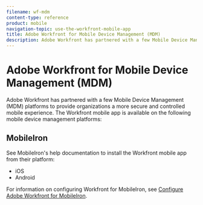 ```yaml
---
filename: wf-mdm
content-type: reference
product: mobile
navigation-topic: use-the-workfront-mobile-app
title: Adobe Workfront for Mobile Device Management (MDM)
description: Adobe Workfront has partnered with a few Mobile Device Management (MDM) platforms to provide organizations a more secure and controlled mobile experience. The Workfront mobile app is available on the following mobile device management platforms:
---
```


# Adobe Workfront for Mobile Device Management (MDM)

Adobe Workfront has partnered with a few Mobile Device Management (MDM) platforms to provide organizations a more secure and controlled mobile experience. The Workfront mobile app is available on the following mobile device management platforms:

## MobileIron

See MobileIron's help documentation to install the Workfront mobile app from their platform:

* iOS
* Android

For information on configuring Workfront for MobileIron, see [Configure Adobe Workfront for MobileIron](../../../workfront-basics/mobile-apps/using-the-workfront-mobile-app/wf-mobileiron-configs.md).

<!--
Blackberry Dynamics
-->

<!--
See Blackberry Dynamics' help documentation to install the Workfront mobile app from their platform:
-->

<!--
iOS Android
-->

